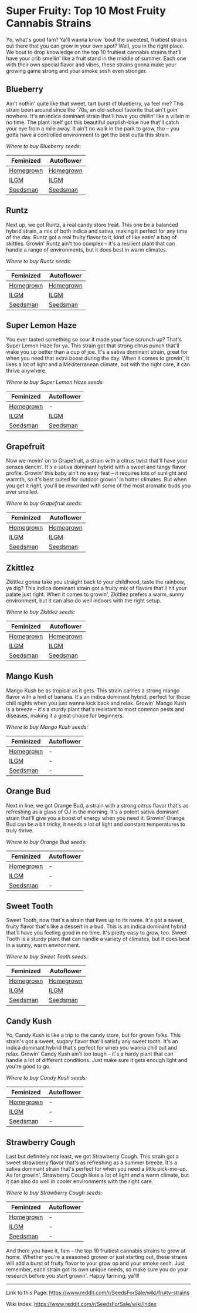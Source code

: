 # Super Fruity: Top 10 Most Fruity Cannabis Strains

Yo, what's good fam? Ya'll wanna know 'bout the sweetest, fruitiest strains out there that you can grow in your own spot? Well, you in the right place. We bout to drop knowledge on the top 10 fruitiest cannabis strains that'll have your crib smellin' like a fruit stand in the middle of summer. Each one with their own special flavor and vibes, these strains gonna make your growing game strong and your smoke sesh even stronger.

## Blueberry
Ain't nothin' quite like that sweet, tart burst of blueberry, ya feel me? This strain been around since the '70s, an old-school favorite that ain't goin' nowhere. It's an indica dominant strain that'll have you chillin' like a villain in no time. The plant itself got this beautiful purplish-blue hue that'll catch your eye from a mile away. It ain't no walk in the park to grow, tho – you gotta have a controlled environment to get the best outta this strain.

*Where to buy Blueberry seeds:*

| Feminized | Autoflower |
|-----------|------------|
| [Homegrown](https://homegrowncannabisco.com/products/blueberry-feminized-marijuana-seeds?a_aid=sale) | [Homegrown](https://homegrowncannabisco.com/products/blueberry-autoflower-marijuana-seeds?a_aid=sale)  |
| [ILGM](https://ilgm.com/products/blueberry-feminized-seeds?aff=2191)      | [ILGM](https://ilgm.com/products/blueberry-autoflower-seeds?aff=2191)       |
| [Seedsman](https://www.seedsman.com/blueberry-seeds-dutch-passionblueberry?a_aid=56f632ea3916c)  | [Seedsman](https://www.seedsman.com/auto-blueberry-feminised-seeds-dutch-passiondp-auto-blueberry-fem?a_aid=56f632ea3916c)   |

## Runtz
Next up, we got Runtz, a real candy store treat. This one be a balanced hybrid strain, a mix of both indica and sativa, making it perfect for any time of the day. Runtz got a real fruity flavor to it, kind of like eatin' a bag of skittles. Growin' Runtz ain't too complex – it's a resilient plant that can handle a range of environments, but it does best in warm climates.

*Where to buy Runtz seeds:*

| Feminized | Autoflower |
|-----------|------------|
| [Homegrown](https://homegrowncannabisco.com/products/runtz-feminized-marijuana-seeds?a_aid=sale) | [Homegrown](https://homegrowncannabisco.com/products/runtz-autoflower-seeds-marijuana-seeds?a_aid=sale)  |
| [ILGM](https://ilgm.com/products/runtz-feminized-seeds?aff=2191)      | [ILGM](https://ilgm.com/products/runtz-autoflower-seeds?aff=2191)       |
| [Seedsman](https://www.seedsman.com/runtz-13-feminised-seeds-5?a_aid=56f632ea3916c)  | [Seedsman](https://www.seedsman.com/runtz-auto-feminised-seeds-bfs-runtz-auto-fem?a_aid=56f632ea3916c)   |

## Super Lemon Haze
You ever tasted something so sour it made your face scrunch up? That's Super Lemon Haze for ya. This strain got that strong citrus punch that'll wake you up better than a cup of joe. It's a sativa dominant strain, great for when you need that extra boost during the day. When it comes to growin', it likes a lot of light and a Mediterranean climate, but with the right care, it can thrive anywhere.

*Where to buy Super Lemon Haze seeds:*

| Feminized | Autoflower |
|-----------|------------|
| [Homegrown](https://homegrowncannabisco.com/products/super-lemon-haze-feminized-marijuana-seeds?a_aid=sale) | -  |
| [ILGM](https://ilgm.com/products/super-lemon-haze-feminized-seeds?aff=2191)      | [ILGM](https://ilgm.com/products/super-lemon-haze-autoflower-seeds?aff=2191)       |
| [Seedsman](https://www.seedsman.com/super-lemon-haze-feminised-seeds-greenhouse-seed-co?a_aid=56f632ea3916c)  | [Seedsman](https://www.seedsman.com/super-lemon-haze-auto-feminised-seeds?a_aid=56f632ea3916c)   |

## Grapefruit
Now we movin' on to Grapefruit, a strain with a citrus twist that'll have your senses dancin'. It's a sativa dominant hybrid with a sweet and tangy flavor profile. Growin' this baby ain't no easy feat – it requires lots of sunlight and warmth, so it's best suited for outdoor growin' in hotter climates. But when you get it right, you'll be rewarded with some of the most aromatic buds you ever smelled.

*Where to buy Grapefruit seeds:*

| Feminized | Autoflower |
|-----------|------------|
| [Homegrown](https://homegrowncannabisco.com/products/grapefruit-feminized-marijuana-seeds?a_aid=sale) | [Homegrown](https://homegrowncannabisco.com/products/grapefruit-autoflower-marijuana-seeds?a_aid=sale)  |
| [ILGM](https://ilgm.com/products/grapefruit-feminized-seeds?aff=2191)      | [ILGM](https://ilgm.com/products/grapefruit-autoflower-seeds?aff=2191)       |
| [Seedsman](https://www.seedsman.com/grapefruit-feminised-seeds-female-seedsfemale-grapefruit-fem?a_aid=56f632ea3916c)  | [Seedsman](https://www.seedsman.com/grapefruit-matic-autoflowering-feminised-seeds?a_aid=56f632ea3916c)   |

## Zkittlez
Zkittlez gonna take you straight back to your childhood, taste the rainbow, ya dig? This indica dominant strain got a fruity mix of flavors that'll hit your palate just right. When it comes to growin', Zkittlez prefers a warm, sunny environment, but it can also do well indoors with the right setup.

*Where to buy Zkittlez seeds:*

| Feminized | Autoflower |
|-----------|------------|
| [Homegrown](https://homegrowncannabisco.com/products/zkittlez-feminized-marijuana-seeds?a_aid=sale) | [Homegrown](https://homegrowncannabisco.com/products/zkittlez-autoflower-marijuana-seeds?a_aid=sale)  |
| [ILGM](https://ilgm.com/products/zkittlez-feminized-seeds?aff=2191)      | [ILGM](https://ilgm.com/products/zkittlez-autoflower-seeds?aff=2191)       |
| [Seedsman](https://www.seedsman.com/zkittlez-2-0-feminised-seeds?a_aid=56f632ea3916c)  | [Seedsman](https://www.seedsman.com/fastbuds-zkittlez-auto-feminised-seeds?a_aid=56f632ea3916c)   |

## Mango Kush
Mango Kush be as tropical as it gets. This strain carries a strong mango flavor with a hint of banana. It's an indica dominant hybrid, perfect for those chill nights when you just wanna kick back and relax. Growin' Mango Kush is a breeze – it's a sturdy plant that's resistant to most common pests and diseases, making it a great choice for beginners.

*Where to buy Mango Kush seeds:*

| Feminized | Autoflower |
|-----------|------------|
| [Homegrown](https://homegrowncannabisco.com/products/mango-kush-feminized-marijuana-seeds?a_aid=sale) | -  |
| [ILGM](https://ilgm.com/products/mango-kush-feminized-seeds?aff=2191)      | -       |
| [Seedsman](https://www.seedsman.com/mango-feminised-seeds-blimburn-seedsblim-mango?a_aid=56f632ea3916c)  | -   |

## Orange Bud
Next in line, we got Orange Bud, a strain with a strong citrus flavor that's as refreshing as a glass of OJ in the morning. It's a potent sativa dominant strain that'll give you a boost of energy when you need it. Growin' Orange Bud can be a bit tricky, it needs a lot of light and constant temperatures to truly thrive.

*Where to buy Orange Bud seeds:*

| Feminized | Autoflower |
|-----------|------------|
| [Homegrown](https://homegrowncannabisco.com/products/orange-bud-feminized-marijuana-seeds?a_aid=sale) | -  |
| [ILGM](https://ilgm.com/products/orange-bud-feminized-seeds?aff=2191)      | -       |
| [Seedsman](https://www.seedsman.com/orange-bud-seeds-dutch-passion?a_aid=56f632ea3916c)  | -   |

## Sweet Tooth
Sweet Tooth, now that's a strain that lives up to its name. It's got a sweet, fruity flavor that's like a dessert in a bud. This is an indica dominant hybrid that'll have you feeling good in no time. It's pretty easy to grow, too. Sweet Tooth is a sturdy plant that can handle a variety of climates, but it does best in a sunny, warm environment.

*Where to buy Sweet Tooth seeds:*

| Feminized | Autoflower |
|-----------|------------|
| [Homegrown](https://homegrowncannabisco.com/products/sweet-tooth-feminized-marijuana-seeds?a_aid=sale) | [Homegrown](https://homegrowncannabisco.com/products/sweet-tooth-autoflower-marijuana-seeds?a_aid=sale)  |
| [ILGM](https://ilgm.com/products/sweet-tooth-feminized-seeds?aff=2191)      | [ILGM](https://ilgm.com/products/sweet-tooth-autoflower-seeds?aff=2191)       |
| [Seedsman](https://www.seedsman.com/breeders/sweet-tooth-seeds-barney-s-farm-seedssweet-tooth?a_aid=56f632ea3916c)  | [Seedsman](https://www.seedsman.com/sweet-tooth-auto-feminised-seeds-atl-swt-auto-fem?a_aid=56f632ea3916c)   |

## Candy Kush
Yo, Candy Kush is like a trip to the candy store, but for grown folks. This strain's got a sweet, sugary flavor that'll satisfy any sweet tooth. It's an indica dominant hybrid that's perfect for when you wanna chill out and relax. Growin' Candy Kush ain't too tough – it's a hardy plant that can handle a lot of different conditions. Just make sure it gets enough light and you're good to go.

*Where to buy Candy Kush seeds:*

| Feminized | Autoflower |
|-----------|------------|
| [Homegrown](https://homegrowncannabisco.com/products/candy-kush-feminized-marijuana-seeds?a_aid=sale) | -  |
| [ILGM](https://ilgm.com/products/candy-kush-feminized-seeds?aff=2191)      | -       |
| [Seedsman](https://www.seedsman.com/kandy-kush-feminised-seeds-dna-genetics?a_aid=56f632ea3916c)  | -   |

## Strawberry Cough
Last but definitely not least, we got Strawberry Cough. This strain got a sweet strawberry flavor that's as refreshing as a summer breeze. It's a sativa dominant strain that's perfect for when you need a little pick-me-up. As for growin', Strawberry Cough likes a lot of light and a warm climate, but it can also do well in cooler environments with the right care.

*Where to buy Strawberry Cough seeds:*

| Feminized | Autoflower |
|-----------|------------|
| [Homegrown](https://homegrowncannabisco.com/products/strawberry-cough-feminized-marijuana-seeds?a_aid=sale) | -  |
| [ILGM](https://ilgm.com/products/strawberry-cough-feminized-seeds?aff=2191)      | -       |
| [Seedsman](https://www.seedsman.com/strawberry-cough-feminised-seeds-dutch-passion?a_aid=56f632ea3916c)  | -   |

And there you have it, fam – the top 10 fruitiest cannabis strains to grow at home. Whether you're a seasoned grower or just starting out, these strains will add a burst of fruity flavor to your grow op and your smoke sesh. Just remember, each strain got its own unique needs, so make sure you do your research before you start growin'. Happy farming, ya'll!
___

Link to this Page: https://www.reddit.com/r/SeedsForSale/wiki/fruity-strains

Wiki Index: https://www.reddit.com/r/SeedsForSale/wiki/index

